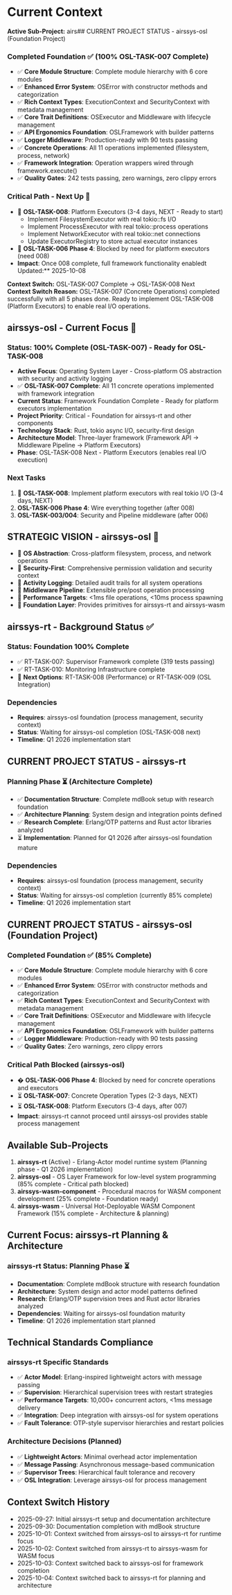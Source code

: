 # Current Context



**Active Sub-Project:** airs## CURRENT PROJECT STATUS - airssys-osl (Foundation Project)

### Completed Foundation ✅ (100% OSL-TASK-007 Complete)
- ✅ **Core Module Structure**: Complete module hierarchy with 6 core modules
- ✅ **Enhanced Error System**: OSError with constructor methods and categorization
- ✅ **Rich Context Types**: ExecutionContext and SecurityContext with metadata management
- ✅ **Core Trait Definitions**: OSExecutor<O> and Middleware<O> with lifecycle management
- ✅ **API Ergonomics Foundation**: OSLFramework with builder patterns
- ✅ **Logger Middleware**: Production-ready with 90 tests passing
- ✅ **Concrete Operations**: All 11 operations implemented (filesystem, process, network)
- ✅ **Framework Integration**: Operation wrappers wired through framework.execute()
- ✅ **Quality Gates**: 242 tests passing, zero warnings, zero clippy errors

### Critical Path - Next Up 🎯
- 🎯 **OSL-TASK-008**: Platform Executors (3-4 days, NEXT - Ready to start)
  - Implement FilesystemExecutor with real tokio::fs I/O
  - Implement ProcessExecutor with real tokio::process operations
  - Implement NetworkExecutor with real tokio::net connections
  - Update ExecutorRegistry to store actual executor instances
- 🚫 **OSL-TASK-006 Phase 4**: Blocked by need for platform executors (need 008)
- **Impact**: Once 008 complete, full framework functionality enabledt Updated:** 2025-10-08  

**Context Switch:** OSL-TASK-007 Complete → OSL-TASK-008 Next  
**Context Switch Reason:** OSL-TASK-007 (Concrete Operations) completed successfully with all 5 phases done. Ready to implement OSL-TASK-008 (Platform Executors) to enable real I/O operations.



## airssys-osl - Current Focus 🎯

### Status: 100% Complete (OSL-TASK-007) - Ready for OSL-TASK-008
- **Active Focus**: Operating System Layer - Cross-platform OS abstraction with security and activity logging
- ✅ **OSL-TASK-007 Complete**: All 11 concrete operations implemented with framework integration
- **Current Status**: Framework Foundation Complete - Ready for platform executors implementation
- **Project Priority**: Critical - Foundation for airssys-rt and other components
- **Technology Stack**: Rust, tokio async I/O, security-first design
- **Architecture Model**: Three-layer framework (Framework API → Middleware Pipeline → Platform Executors)
- **Phase**: OSL-TASK-008 Next - Platform Executors (enables real I/O execution)

### Next Tasks
1. 🎯 **OSL-TASK-008**: Implement platform executors with real tokio I/O (3-4 days, NEXT)
2. **OSL-TASK-006 Phase 4**: Wire everything together (after 008)
3. **OSL-TASK-003/004**: Security and Pipeline middleware (after 006)

## STRATEGIC VISION - airssys-osl 🎯
- 🎯 **OS Abstraction**: Cross-platform filesystem, process, and network operations
- 🎯 **Security-First**: Comprehensive permission validation and security context
- 🎯 **Activity Logging**: Detailed audit trails for all system operations
- 🎯 **Middleware Pipeline**: Extensible pre/post operation processing
- 🎯 **Performance Targets**: <1ms file operations, <10ms process spawning
- 🎯 **Foundation Layer**: Provides primitives for airssys-rt and airssys-wasm


## airssys-rt - Background Status ✅

### Status: Foundation 100% Complete
- ✅ RT-TASK-007: Supervisor Framework complete (319 tests passing)
- ✅ RT-TASK-010: Monitoring Infrastructure complete
- 🎯 **Next Options**: RT-TASK-008 (Performance) or RT-TASK-009 (OSL Integration)

### Dependencies
- **Requires**: airssys-osl foundation (process management, security context)
- **Status**: Waiting for airssys-osl completion (OSL-TASK-008 next)
- **Timeline**: Q1 2026 implementation start

## CURRENT PROJECT STATUS - airssys-rt

### Planning Phase ⏳ (Architecture Complete)
- ✅ **Documentation Structure**: Complete mdBook setup with research foundation
- ✅ **Architecture Planning**: System design and integration points defined
- ✅ **Research Complete**: Erlang/OTP patterns and Rust actor libraries analyzed
- ⏳ **Implementation**: Planned for Q1 2026 after airssys-osl foundation mature

### Dependencies
- **Requires**: airssys-osl foundation (process management, security context)
- **Status**: Waiting for airssys-osl completion (currently 85% complete)
- **Timeline**: Q1 2026 implementation start

## CURRENT PROJECT STATUS - airssys-osl (Foundation Project)

### Completed Foundation ✅ (85% Complete)
- ✅ **Core Module Structure**: Complete module hierarchy with 6 core modules
- ✅ **Enhanced Error System**: OSError with constructor methods and categorization
- ✅ **Rich Context Types**: ExecutionContext and SecurityContext with metadata management
- ✅ **Core Trait Definitions**: OSExecutor<O> and Middleware<O> with lifecycle management
- ✅ **API Ergonomics Foundation**: OSLFramework with builder patterns
- ✅ **Logger Middleware**: Production-ready with 90 tests passing
- ✅ **Quality Gates**: Zero warnings, zero clippy errors

### Critical Path Blocked (airssys-osl)
- � **OSL-TASK-006 Phase 4**: Blocked by need for concrete operations and executors
- ⏳ **OSL-TASK-007**: Concrete Operation Types (2-3 days, NEXT)
- ⏳ **OSL-TASK-008**: Platform Executors (3-4 days, after 007)
- **Impact**: airssys-rt cannot proceed until airssys-osl provides stable process management

## Available Sub-Projects
1. **airssys-rt** (Active) - Erlang-Actor model runtime system (Planning phase - Q1 2026 implementation)
2. **airssys-osl** - OS Layer Framework for low-level system programming (85% complete - Critical path blocked)
3. **airssys-wasm-component** - Procedural macros for WASM component development (25% complete - Foundation ready)
4. **airssys-wasm** - Universal Hot-Deployable WASM Component Framework (15% complete - Architecture & planning)

## Current Focus: airssys-rt Planning & Architecture

### airssys-rt Status: Planning Phase ⏳
- **Documentation**: Complete mdBook structure with research foundation
- **Architecture**: System design and actor model patterns defined
- **Research**: Erlang/OTP supervision trees and Rust actor libraries analyzed
- **Dependencies**: Waiting for airssys-osl foundation maturity
- **Timeline**: Q1 2026 implementation start planned

## Technical Standards Compliance

### airssys-rt Specific Standards
- ✅ **Actor Model**: Erlang-inspired lightweight actors with message passing
- ✅ **Supervision**: Hierarchical supervision trees with restart strategies
- ✅ **Performance Targets**: 10,000+ concurrent actors, <1ms message delivery
- ✅ **Integration**: Deep integration with airssys-osl for system operations
- ✅ **Fault Tolerance**: OTP-style supervisor hierarchies and restart policies

### Architecture Decisions (Planned)
- ✅ **Lightweight Actors**: Minimal overhead actor implementation
- ✅ **Message Passing**: Asynchronous message-based communication
- ✅ **Supervisor Trees**: Hierarchical fault tolerance and recovery
- ✅ **OSL Integration**: Leverage airssys-osl for process management

## Context Switch History
- 2025-09-27: Initial airssys-rt setup and documentation architecture
- 2025-09-30: Documentation completion with mdBook structure
- 2025-10-01: Context switched from airssys-osl to airssys-rt for runtime focus
- 2025-10-02: Context switched from airssys-rt to airssys-wasm for WASM focus
- 2025-10-03: Context switched back to airssys-osl for framework completion
- 2025-10-04: Context switched back to airssys-rt for planning and architecture